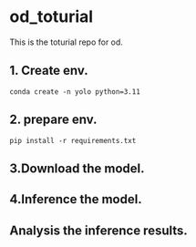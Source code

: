 # od_toturial
This is the toturial repo for od.

## 1. Create env.
```
conda create -n yolo python=3.11
```

## 2. prepare env.
```
pip install -r requirements.txt
```

## 3.Download the model.

## 4.Inference the model.

## Analysis the inference results.
